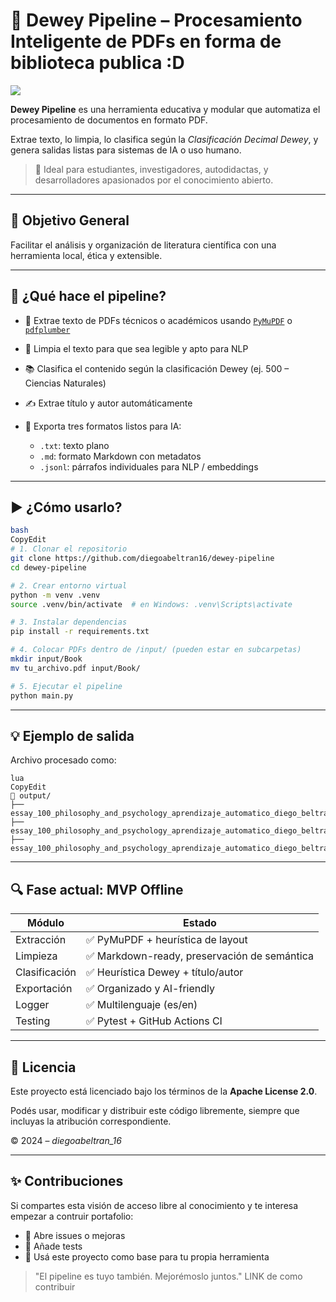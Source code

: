 # 📘 Dewey Pipeline – Procesamiento Inteligente de PDFs en forma de biblioteca publica :D

![](https://github.com/diegoabeltran16/dewey-pipeline/actions/workflows/test.yml/badge.svg)

**Dewey Pipeline** es una herramienta educativa y modular que automatiza el procesamiento de documentos en formato PDF.

Extrae texto, lo limpia, lo clasifica según la *Clasificación Decimal Dewey*, y genera salidas listas para sistemas de IA o uso humano.

> 🧠 Ideal para estudiantes, investigadores, autodidactas, y desarrolladores apasionados por el conocimiento abierto.
> 

---

## 🎯 Objetivo General

Facilitar el análisis y organización de literatura científica con una herramienta local, ética y extensible.

---

## 🔧 ¿Qué hace el pipeline?

- 📄 Extrae texto de PDFs técnicos o académicos usando [`PyMuPDF`](https://pymupdf.readthedocs.io/en/latest/) o [`pdfplumber`](https://github.com/jsvine/pdfplumber)

- 🧹 Limpia el texto para que sea legible y apto para NLP
- 📚 Clasifica el contenido según la clasificación Dewey (ej. 500 – Ciencias Naturales)
- ✍️ Extrae título y autor automáticamente
- 💾 Exporta tres formatos listos para IA:
    - `.txt`: texto plano
    - `.md`: formato Markdown con metadatos
    - `.jsonl`: párrafos individuales para NLP / embeddings

---

## ▶️ ¿Cómo usarlo?

```bash
bash
CopyEdit
# 1. Clonar el repositorio
git clone https://github.com/diegoabeltran16/dewey-pipeline
cd dewey-pipeline

# 2. Crear entorno virtual
python -m venv .venv
source .venv/bin/activate  # en Windows: .venv\Scripts\activate

# 3. Instalar dependencias
pip install -r requirements.txt

# 4. Colocar PDFs dentro de /input/ (pueden estar en subcarpetas)
mkdir input/Book
mv tu_archivo.pdf input/Book/

# 5. Ejecutar el pipeline
python main.py

```

---

## 💡 Ejemplo de salida

Archivo procesado como:

```
lua
CopyEdit
📁 output/
├── essay_100_philosophy_and_psychology_aprendizaje_automatico_diego_beltran.txt
├── essay_100_philosophy_and_psychology_aprendizaje_automatico_diego_beltran.md
├── essay_100_philosophy_and_psychology_aprendizaje_automatico_diego_beltran.jsonl

```

---

## 🔍 Fase actual: MVP Offline

| Módulo | Estado |
| --- | --- |
| Extracción | ✅ PyMuPDF + heurística de layout |
| Limpieza | ✅ Markdown-ready, preservación de semántica |
| Clasificación | ✅ Heurística Dewey + título/autor |
| Exportación | ✅ Organizado y AI-friendly |
| Logger | ✅ Multilenguaje (es/en) |
| Testing | ✅ Pytest + GitHub Actions CI |


---

## 📄 Licencia

Este proyecto está licenciado bajo los términos de la **Apache License 2.0**.

Podés usar, modificar y distribuir este código libremente, siempre que incluyas la atribución correspondiente.

© 2024 – *diegoabeltran_16*

---

## ✨ Contribuciones

Si compartes esta visión de acceso libre al conocimiento y te interesa empezar a contruir portafolio:

- 💬 Abre issues o mejoras
- 🧪 Añade tests
- 🤝 Usá este proyecto como base para tu propia herramienta

> "El pipeline es tuyo también. Mejorémoslo juntos." LINK de como contribuir
>
